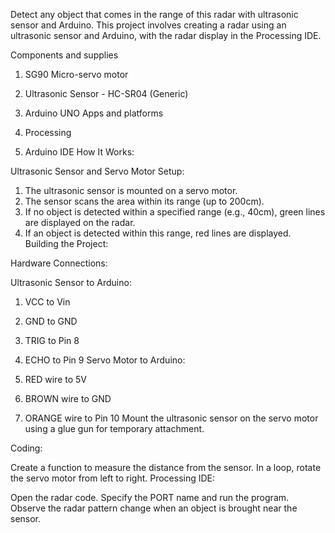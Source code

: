 Detect any object that comes in the range of this radar with ultrasonic sensor and Arduino. This project involves creating a radar using an ultrasonic sensor and Arduino, with the radar display in the Processing IDE.

Components and supplies

1. SG90 Micro-servo motor
2. Ultrasonic Sensor - HC-SR04 (Generic)
3. Arduino UNO
Apps and platforms

1. Processing
2. Arduino IDE
How It Works:

Ultrasonic Sensor and Servo Motor Setup:

1. The ultrasonic sensor is mounted on a servo motor.
2. The sensor scans the area within its range (up to 200cm).
3. If no object is detected within a specified range (e.g., 40cm), green lines are displayed on the radar.
4. If an object is detected within this range, red lines are displayed.
Building the Project:

Hardware Connections:

Ultrasonic Sensor to Arduino:

1. VCC to Vin
2. GND to GND
3. TRIG to Pin 8
4. ECHO to Pin 9
Servo Motor to Arduino:

1. RED wire to 5V
2. BROWN wire to GND
3. ORANGE wire to Pin 10
Mount the ultrasonic sensor on the servo motor using a glue gun for temporary attachment.

Coding:

Create a function to measure the distance from the sensor.
In a loop, rotate the servo motor from left to right.
Processing IDE:

Open the radar code.
Specify the PORT name and run the program.
Observe the radar pattern change when an object is brought near the sensor.
